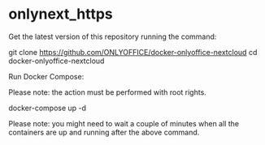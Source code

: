 # onlynext_https

Get the latest version of this repository running the command:

git clone https://github.com/ONLYOFFICE/docker-onlyoffice-nextcloud
cd docker-onlyoffice-nextcloud

Run Docker Compose:

Please note: the action must be performed with root rights.

docker-compose up -d

Please note: you might need to wait a couple of minutes when all the containers are up and running after the above command.
